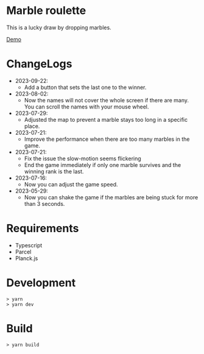 # Marble roulette

This is a lucky draw by dropping marbles.

[Demo]( https://lazygyu.github.io/roulette )

# ChangeLogs

- 2023-09-22:
  - Add a button that sets the last one to the winner.
- 2023-08-02:
  - Now the names will not cover the whole screen if there are many. You can scroll the names with your mouse wheel.
- 2023-07-29:
  - Adjusted the map to prevent a marble stays too long in a specific place.
- 2023-07-21:
  - Improve the performance when there are too many marbles in the game.
- 2023-07-21:
  - Fix the issue the slow-motion seems flickering
  - End the game immediately if only one marble survives and the winning rank is the last.
- 2023-07-16: 
    - Now you can adjust the game speed.
- 2023-05-29: 
  - Now you can shake the game if the marbles are being stuck for more than 3 seconds.

# Requirements

- Typescript
- Parcel
- Planck.js

# Development

```shell
> yarn
> yarn dev
```

# Build

```shell
> yarn build
```
